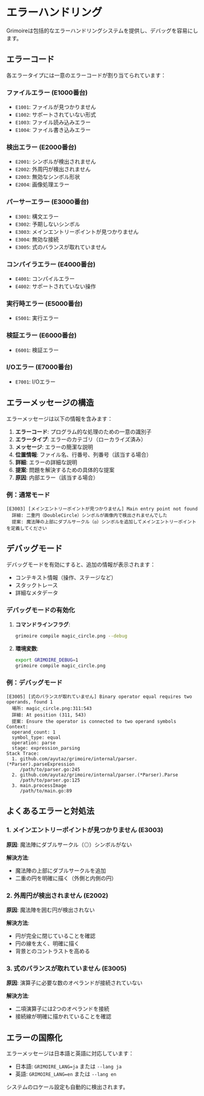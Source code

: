 # エラーハンドリング

Grimoireは包括的なエラーハンドリングシステムを提供し、デバッグを容易にします。

## エラーコード

各エラータイプには一意のエラーコードが割り当てられています：

### ファイルエラー (E1000番台)
- `E1001`: ファイルが見つかりません
- `E1002`: サポートされていない形式
- `E1003`: ファイル読み込みエラー
- `E1004`: ファイル書き込みエラー

### 検出エラー (E2000番台)
- `E2001`: シンボルが検出されません
- `E2002`: 外周円が検出されません
- `E2003`: 無効なシンボル形状
- `E2004`: 画像処理エラー

### パーサーエラー (E3000番台)
- `E3001`: 構文エラー
- `E3002`: 予期しないシンボル
- `E3003`: メインエントリーポイントが見つかりません
- `E3004`: 無効な接続
- `E3005`: 式のバランスが取れていません

### コンパイラエラー (E4000番台)
- `E4001`: コンパイルエラー
- `E4002`: サポートされていない操作

### 実行時エラー (E5000番台)
- `E5001`: 実行エラー

### 検証エラー (E6000番台)
- `E6001`: 検証エラー

### I/Oエラー (E7000番台)
- `E7001`: I/Oエラー

## エラーメッセージの構造

エラーメッセージは以下の情報を含みます：

1. **エラーコード**: プログラム的な処理のための一意の識別子
2. **エラータイプ**: エラーのカテゴリ（ローカライズ済み）
3. **メッセージ**: エラーの簡潔な説明
4. **位置情報**: ファイル名、行番号、列番号（該当する場合）
5. **詳細**: エラーの詳細な説明
6. **提案**: 問題を解決するための具体的な提案
7. **原因**: 内部エラー（該当する場合）

### 例：通常モード

```
[E3003] [メインエントリーポイントが見つかりません] Main entry point not found
  詳細: 二重円（DoubleCircle）シンボルが画像内で検出されませんでした
  提案: 魔法陣の上部にダブルサークル（◎）シンボルを追加してメインエントリーポイントを定義してください
```

## デバッグモード

デバッグモードを有効にすると、追加の情報が表示されます：

- コンテキスト情報（操作、ステージなど）
- スタックトレース
- 詳細なメタデータ

### デバッグモードの有効化

1. **コマンドラインフラグ**:
   ```bash
   grimoire compile magic_circle.png --debug
   ```

2. **環境変数**:
   ```bash
   export GRIMOIRE_DEBUG=1
   grimoire compile magic_circle.png
   ```

### 例：デバッグモード

```
[E3005] [式のバランスが取れていません] Binary operator equal requires two operands, found 1
  場所: magic_circle.png:311:543
  詳細: At position (311, 543)
  提案: Ensure the operator is connected to two operand symbols
Context:
  operand_count: 1
  symbol_type: equal
  operation: parse
  stage: expression_parsing
Stack Trace:
  1. github.com/ayutaz/grimoire/internal/parser.(*Parser).parseExpression
     /path/to/parser.go:245
  2. github.com/ayutaz/grimoire/internal/parser.(*Parser).Parse
     /path/to/parser.go:125
  3. main.processImage
     /path/to/main.go:89
```

## よくあるエラーと対処法

### 1. メインエントリーポイントが見つかりません (E3003)

**原因**: 魔法陣にダブルサークル（◎）シンボルがない

**解決方法**:
- 魔法陣の上部にダブルサークルを追加
- 二重の円を明確に描く（外側と内側の円）

### 2. 外周円が検出されません (E2002)

**原因**: 魔法陣を囲む円が検出されない

**解決方法**:
- 円が完全に閉じていることを確認
- 円の線を太く、明確に描く
- 背景とのコントラストを高める

### 3. 式のバランスが取れていません (E3005)

**原因**: 演算子に必要な数のオペランドが接続されていない

**解決方法**:
- 二項演算子には2つのオペランドを接続
- 接続線が明確に描かれていることを確認

## エラーの国際化

エラーメッセージは日本語と英語に対応しています：

- 日本語: `GRIMOIRE_LANG=ja` または `--lang ja`
- 英語: `GRIMOIRE_LANG=en` または `--lang en`

システムのロケール設定も自動的に検出されます。